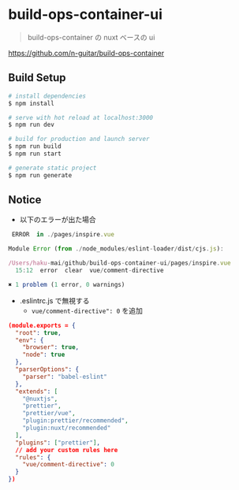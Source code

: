 # build-ops-container-ui

> build-ops-container の nuxt ベースの ui

https://github.com/n-guitar/build-ops-container

## Build Setup

```bash
# install dependencies
$ npm install

# serve with hot reload at localhost:3000
$ npm run dev

# build for production and launch server
$ npm run build
$ npm run start

# generate static project
$ npm run generate
```

## Notice

- 以下のエラーが出た場合

```js
 ERROR  in ./pages/inspire.vue                                                                                                                                         friendly-errors 18:53:49

Module Error (from ./node_modules/eslint-loader/dist/cjs.js):                                                                                                          friendly-errors 18:53:49

/Users/haku-mai/github/build-ops-container-ui/pages/inspire.vue
  15:12  error  clear  vue/comment-directive

✖ 1 problem (1 error, 0 warnings)
```

- .eslintrc.js で無視する
  - `vue/comment-directive": 0` を追加

```json
(module.exports = {
  "root": true,
  "env": {
    "browser": true,
    "node": true
  },
  "parserOptions": {
    "parser": "babel-eslint"
  },
  "extends": [
    "@nuxtjs",
    "prettier",
    "prettier/vue",
    "plugin:prettier/recommended",
    "plugin:nuxt/recommended"
  ],
  "plugins": ["prettier"],
  // add your custom rules here
  "rules": {
    "vue/comment-directive": 0
  }
})
```
